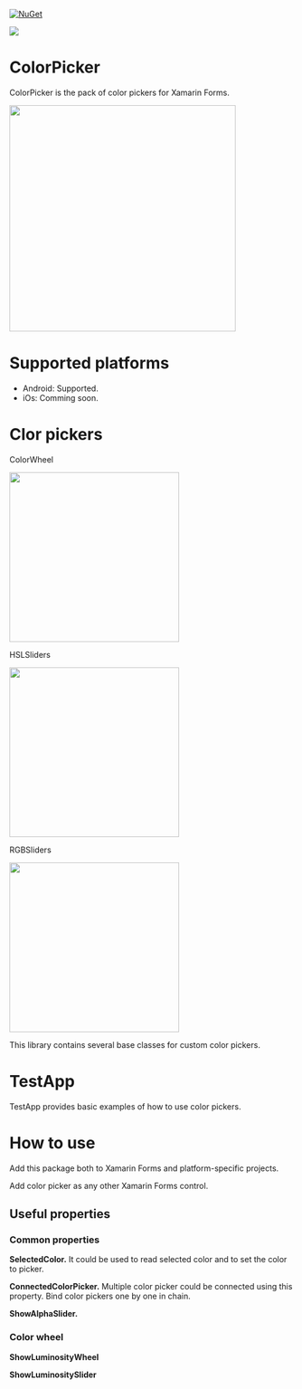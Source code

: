 [![NuGet](http://img.shields.io/nuget/v/ColorPicker.Xamarin.Forms.svg)](https://www.nuget.org/packages/ColorPicker.Xamarin.Forms/)

![](https://github.com/vpapenko/ColorPicker/workflows/Tests/badge.svg)

# ColorPicker
ColorPicker is the pack of color pickers for Xamarin Forms.

<img src="https://github.com/vpapenko/ColorPicker/blob/dev/Assets/TestApp.gif" width="400">

# Supported platforms
- Android: Supported.
- iOs: Comming soon.

# Clor pickers
ColorWheel

<img src="https://github.com/vpapenko/ColorPicker/blob/dev/Assets/ColorWheel.png" width="300">


HSLSliders

<img src="https://github.com/vpapenko/ColorPicker/blob/dev/Assets/HSLSliders.png" width="300">


RGBSliders

<img src="https://github.com/vpapenko/ColorPicker/blob/dev/Assets/RGBSliders.png" width="300">


This library contains several base classes for custom color pickers.


# TestApp
TestApp provides basic examples of how to use color pickers.

# How to use
Add this package both to Xamarin Forms and platform-specific projects.

Add color picker as any other Xamarin Forms control.

## Useful properties

### Common properties
**SelectedColor.** It could be used to read selected color and to set the color to picker.
  
**ConnectedColorPicker.** Multiple color picker could be connected using this property. Bind color pickers one by one in chain.

**ShowAlphaSlider.**

### Color wheel
**ShowLuminosityWheel**

**ShowLuminositySlider**
